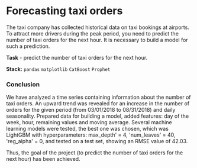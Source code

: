 # Forecasting taxi orders

The taxi company has collected historical data on taxi bookings at airports. To attract more drivers during the peak period, you need to predict the number of taxi orders for the next hour. It is necessary to build a model for such a prediction.

**Task** - predict the number of taxi orders for the next hour.

**Stack:** `pandas` `matplotlib` `CatBoost` `Prophet`

### Conclusion

We have analyzed a time series containing information about the number of taxi orders. An upward trend was revealed for an increase in the number of orders for the given period (from 03/01/2018 to 08/31/2018) and daily seasonality.
Prepared data for building a model, added features: day of the week, hour, remaining values ​​and moving average.
Several machine learning models were tested, the best one was chosen, which was LightGBM with hyperparameters: max_depth' = 4, 'num_leaves' = 40, 'reg_alpha' = 0, and tested on a test set, showing an RMSE value of 42.03.

Thus, the goal of the project (to predict the number of taxi orders for the next hour) has been achieved.

